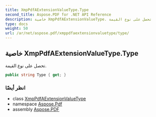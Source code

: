 ```yaml
---
title: XmpPdfAExtensionValueType.Type
second_title: Aspose.PDF for .NET API Reference
description: خاصية XmpPdfAExtensionValueType. تحصل على نوع القيمة
type: docs
weight: 50
url: /ar/net/aspose.pdf/xmppdfaextensionvaluetype/type/
---
```

## خاصية XmpPdfAExtensionValueType.Type

تحصل على نوع القيمة.

```csharp
public string Type { get; }
```

### انظر أيضًا

* class [XmpPdfAExtensionValueType](../)
* namespace [Aspose.Pdf](../../../aspose.pdf/)
* assembly [Aspose.PDF](../../../)